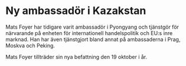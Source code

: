 # Ny ambassadör i Kazakstan

Mats Foyer har tidigare varit ambassadör i Pyongyang och tjänstgör för närvarande på enheten för internationell handelspolitik och EU:s inre marknad. Han har även tjänstgjort bland annat på ambassaderna i Prag, Moskva och Peking.

Mats Foyer tillträder sin nya befattning den 19 oktober i år.
